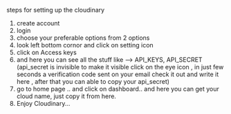 steps for setting up the cloudinary
1. create account
2. login
3. choose your preferable options from 2 options
4. look left bottom cornor and click on setting icon
5. click on Access keys
6. and here you can see all the stuff like --> API_KEYS, API_SECRET (api_secret is invisible to make it visible click on the eye icon , in just few seconds a verification code sent on your email check it out and write it here , after that you can able to copy your api_secret) 
7. go to home page .. and click on dashboard.. and here you can get your cloud name, just copy it from here.
8. Enjoy Cloudinary...

<!-- after doing all the steps i watch in dashboard all the api_keys, api_secret and cloud name is available..... LOL  -->